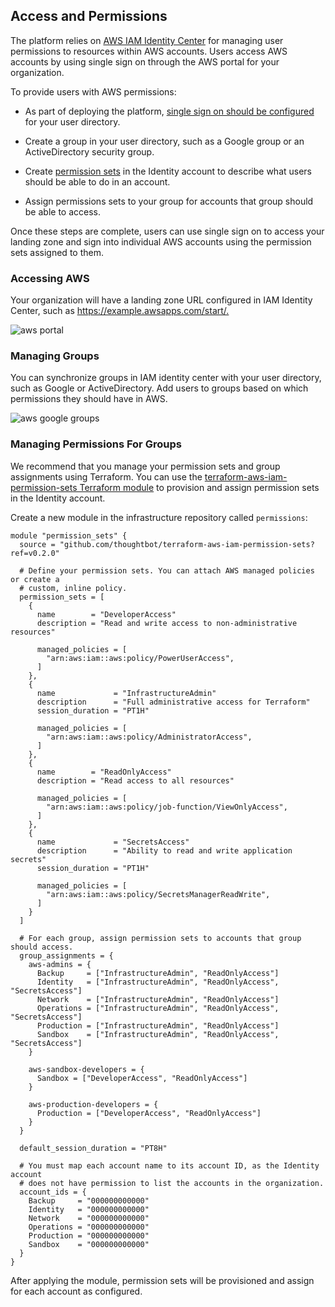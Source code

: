 
## Access and Permissions

The platform relies on [AWS IAM Identity
Center](https://docs.aws.amazon.com/singlesignon/latest/userguide/what-is.html)
for managing user permissions to resources within AWS accounts. Users
access AWS accounts by using single sign on through the AWS portal for
your organization.

To provide users with AWS permissions:

  - As part of deploying the platform, [single sign on should be
    configured](#configure-single-sign-on) for your
    user directory.

  - Create a group in your user directory, such as a Google group or an
    ActiveDirectory security group.

  - Create [permission
    sets](https://docs.aws.amazon.com/singlesignon/latest/userguide/permissionsetsconcept.html)
    in the Identity account to describe what users should be able to do
    in an account.

  - Assign permissions sets to your group for accounts that group should
    be able to access.

Once these steps are complete, users can use single sign on to access
your landing zone and sign into individual AWS accounts using the
permission sets assigned to them.

### Accessing AWS

Your organization will have a landing zone URL configured in IAM
Identity Center, such as <https://example.awsapps.com/start/.>

![aws portal](./images/aws-portal.png)

### Managing Groups

You can synchronize groups in IAM identity center with your user
directory, such as Google or ActiveDirectory. Add users to groups based
on which permissions they should have in AWS.

![aws google groups](./images/aws-google-groups.png)

### Managing Permissions For Groups

We recommend that you manage your permission sets and group assignments
using Terraform. You can use the [terraform-aws-iam-permission-sets
Terraform
module](http://github.com/thoughtbot/terraform-aws-iam-permission-sets)
to provision and assign permission sets in the Identity account.

Create a new module in the infrastructure repository called
`permissions`:

<div class="code panel pdl" style="border-width: 1px;">

<div class="codeContent panelContent pdl">

``` syntaxhighlighter-pre
module "permission_sets" {
  source = "github.com/thoughtbot/terraform-aws-iam-permission-sets?ref=v0.2.0"

  # Define your permission sets. You can attach AWS managed policies or create a
  # custom, inline policy.
  permission_sets = [
    {
      name        = "DeveloperAccess"
      description = "Read and write access to non-administrative resources"

      managed_policies = [
        "arn:aws:iam::aws:policy/PowerUserAccess",
      ]
    },
    {
      name             = "InfrastructureAdmin"
      description      = "Full administrative access for Terraform"
      session_duration = "PT1H"

      managed_policies = [
        "arn:aws:iam::aws:policy/AdministratorAccess",
      ]
    },
    {
      name        = "ReadOnlyAccess"
      description = "Read access to all resources"

      managed_policies = [
        "arn:aws:iam::aws:policy/job-function/ViewOnlyAccess",
      ]
    },
    {
      name             = "SecretsAccess"
      description      = "Ability to read and write application secrets"
      session_duration = "PT1H"

      managed_policies = [
        "arn:aws:iam::aws:policy/SecretsManagerReadWrite",
      ]
    }
  ]

  # For each group, assign permission sets to accounts that group should access.
  group_assignments = {
    aws-admins = {
      Backup     = ["InfrastructureAdmin", "ReadOnlyAccess"]
      Identity   = ["InfrastructureAdmin", "ReadOnlyAccess", "SecretsAccess"]
      Network    = ["InfrastructureAdmin", "ReadOnlyAccess"]
      Operations = ["InfrastructureAdmin", "ReadOnlyAccess", "SecretsAccess"]
      Production = ["InfrastructureAdmin", "ReadOnlyAccess"]
      Sandbox    = ["InfrastructureAdmin", "ReadOnlyAccess", "SecretsAccess"]
    }

    aws-sandbox-developers = {
      Sandbox = ["DeveloperAccess", "ReadOnlyAccess"]
    }

    aws-production-developers = {
      Production = ["DeveloperAccess", "ReadOnlyAccess"]
    }
  }

  default_session_duration = "PT8H"

  # You must map each account name to its account ID, as the Identity account
  # does not have permission to list the accounts in the organization.
  account_ids = {
    Backup     = "000000000000"
    Identity   = "000000000000"
    Network    = "000000000000"
    Operations = "000000000000"
    Production = "000000000000"
    Sandbox    = "000000000000"
  }
}
```

</div>

</div>

After applying the module, permission sets will be provisioned and
assign for each account as configured.
